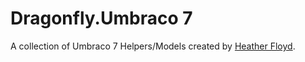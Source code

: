 # Dragonfly.Umbraco 7 #

A collection of Umbraco 7 Helpers/Models created by [Heather Floyd](https://www.HeatherFloyd.com).